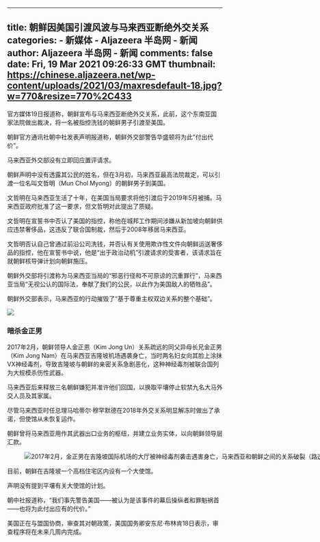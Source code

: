 
---
title: 朝鲜因美国引渡风波与马来西亚断绝外交关系
categories: 
    - 新媒体
    - Aljazeera 半岛网 - 新闻
author: Aljazeera 半岛网 - 新闻
comments: false
date: Fri, 19 Mar 2021 09:26:33 GMT
thumbnail: https://chinese.aljazeera.net/wp-content/uploads/2021/03/maxresdefault-18.jpg?w=770&resize=770%2C433
---

<div>   
<p>官方媒体19日报道称，朝鲜宣布与马来西亚断绝外交关系，此前，这个东南亚国家法院做出裁决，将一名被指控洗钱的朝鲜男子引渡至美国。</p>
<p>朝鲜官方通讯社朝中社发表声明报道称，朝鲜外交部警告华盛顿将为此“付出代价”。</p>
<p>马来西亚外交部没有立即回应置评请求。</p>
<p>朝鲜声明中没有透露其公民的姓名，但在3月初，马来西亚最高法院裁定，可以引渡一位名叫文哲明（Mun Chol Myong）的朝鲜男子到美国。</p>
<p>文哲明在马来西亚生活了十年，在美国当局要求将他引渡后于2019年5月被捕。马来西亚政府批准了这一要求，但文哲明对此提出了质疑。</p>
<p>文哲明在宣誓书中否认了美国的指控，称他在城邦工作期间涉嫌从新加坡向朝鲜供应违禁奢侈品，这违反了联合国制裁，然后于2008年移居马来西亚。</p>
<p>文哲明否认自己曾通过前沿公司洗钱，并否认有关使用欺诈性文件向朝鲜运送奢侈品的指控，他在宣誓书中说，他是“出于政治动机”引渡请求的受害者，该请求旨在就朝鲜核导弹计划向朝鲜施压。</p>
<p>朝鲜外交部将引渡称为马来西亚当局的“邪恶行径和不可原谅的沉重罪行”，马来西亚当局“无视公认的国际法，奉献了我们的公民，以此作为美国敌人的牺牲品”。</p>
<p>朝鲜外交部表示，马来西亚的行动摧毁了“基于尊重主权双边关系的整个基础”。</p>
<p><img class="aligncenter size-fantasia-770 wp-image-180158" src="https://chinese.aljazeera.net/wp-content/uploads/2021/03/maxresdefault-18.jpg?w=770&resize=770%2C433" data-recalc-dims="1" referrerpolicy="no-referrer"></p>
<h3>暗杀金正男</h3>
<p>2017年2月，朝鲜领导人金正恩（Kim Jong Un）关系疏远的同父异母长兄金正男（Kim Jong Nam）在马来西亚吉隆坡机场遇袭身亡，当时两名妇女向其脸上涂抹VX神经毒剂，导致吉隆坡与朝鲜的亲密关系急剧恶化，这种神经毒剂被联合国列为大规模杀伤性武器。</p>
<p>马来西亚后来释放三名朝鲜嫌犯并准许他们回国，以换取平壤停止软禁九名大马外交人员及其家属。</p>
<p>尽管马来西亚时任总理马哈蒂尔·穆罕默德在2018年外交关系明显解冻时做出了承诺，但使馆从未恢复运作。</p>
<p>朝鲜曾将马来西亚用作其武器出口业务的枢纽，并建立业务实体，以向朝鲜领导层汇款。</p>
<figure id="attachment_180160" style="width:758px" class="wp-caption aligncenter"><img class="size-fantasia-770 wp-image-180160" src="https://chinese.aljazeera.net/wp-content/uploads/2021/03/Snipaste_2021-03-19_16-36-25.png?w=758&resize=758%2C420" data-recalc-dims="1" referrerpolicy="no-referrer">2017年2月，金正男在吉隆坡国际机场的大厅被神经毒剂袭击遇害身亡，马来西亚和朝鲜之间的关系破裂（路透社）</figure>
<p>目前，朝鲜在吉隆坡一个高档住宅区内设有一个大使馆。</p>
<p>声明没有提到平壤有关大使馆的计划。</p>
<p>朝中社报道称，“我们事先警告美国——被认为是该事件的幕后操纵者和罪魁祸首——也将为此付出应有的代价。”</p>
<p>美国正在与盟国协商，审查其对朝政策，美国国务卿安东尼·布林肯18日表示，审查程序将在未来几周内完成。</p>
  
</div>
            